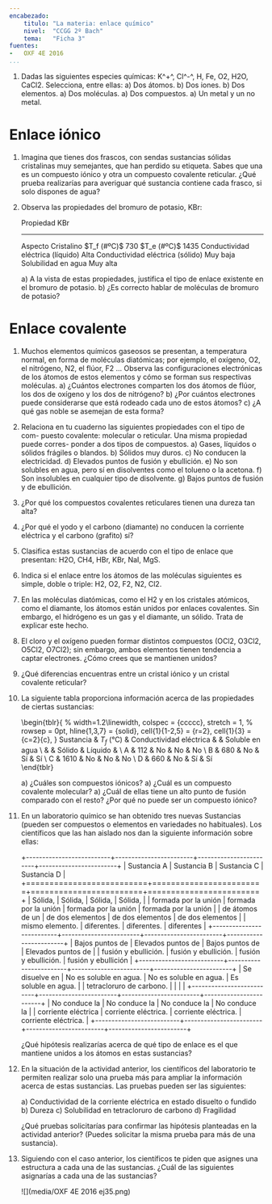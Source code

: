 ```yaml
---
encabezado:
    titulo: "La materia: enlace químico"
    nivel:  "CCGG 2º Bach"
    tema:   "Ficha 3"
fuentes:
-   OXF 4E 2016
...
```


1.  Dadas las siguientes especies químicas: K^+^, Cl^-^, H, Fe, O2, H2O, CaCl2. Selecciona, entre ellas: 
    a)  Dos átomos. 
    b)  Dos iones. 
    b)  Dos elementos. 
    a)  Dos moléculas. 
    a)  Dos compuestos. 
    a)  Un metal y un no metal. 

# Enlace iónico

1.  Imagina que tienes dos frascos, con sendas sustancias sólidas cristalinas muy 
    semejantes, que han perdido su etiqueta. Sabes que una es un compuesto 
    iónico y otra un compuesto covalente reticular. ¿Qué prueba realizarías para 
    averiguar qué sustancia contiene cada frasco, si solo dispones de agua?

1.  Observa las propiedades del bromuro de potasio, KBr:

    Propiedad                            KBr
    ---------------------------------- ----------------
    Aspecto                              Cristalino
    $T_f (#ºC)$                          730
    $T_e (#ºC)$                          1435
    Conductividad eléctrica (líquido)    Alta
    Conductividad eléctrica (sólido)     Muy baja
    Solubilidad en agua                  Muy alta

    a)  A la vista de estas propiedades, justifica el tipo de 
        enlace existente en el bromuro de potasio. 
    b)  ¿Es correcto hablar de moléculas de bromuro de potasio? 

# Enlace covalente

1.  Muchos elementos químicos gaseosos se presentan, a temperatura normal, 
    en forma de moléculas diatómicas; por ejemplo, el oxígeno, O2, el nitrógeno, N2, el flúor, F2 ... Observa las configuraciones electrónicas de los átomos 
    de estos elementos y cómo se forman sus respectivas moléculas. 
    a)  ¿Cuántos electrones comparten los dos átomos de flúor, los dos de oxígeno y los dos de nitrógeno? 
    b)  ¿Por cuántos electrones puede considerarse que está rodeado cada uno 
        de estos átomos? 
    c)  ¿A qué gas noble se asemejan de esta forma? 

2.  Relaciona en tu cuaderno las siguientes propiedades con el tipo de com- 
    puesto covalente: molecular o reticular. Una misma propiedad puede corres- 
    ponder a dos tipos de compuestos. 
    a)  Gases, líquidos o sólidos frágiles o blandos. 
    b)  Sólidos muy duros. 
    c)  No conducen la electricidad.
    d)  Elevados puntos de fusión y ebullición. 
    e)  No son solubles en agua, pero sí en disolventes como el tolueno o la acetona. 
    f)  Son insolubles en cualquier tipo de disolvente. 
    g)  Bajos puntos de fusión y de ebullición. 

7.  ¿Por qué los compuestos covalentes reticulares tienen una dureza tan alta? 
    
1.  ¿Por qué el yodo y el carbono (diamante) no conducen la corriente eléctrica 
    y el carbono (grafito) sí?


2.  Clasifica estas sustancias de acuerdo con el tipo de enlace que presentan: H2O, CH4, HBr, KBr, NaI, MgS.

1.  Indica si el enlace entre los átomos de las moléculas 
    siguientes es simple, doble o triple: H2, O2, F2, N2, Cl2.

1.  En las moléculas diatómicas, como el H2 y en los cristales atómicos,
    como el diamante, los átomos están unidos por enlaces covalentes. Sin embargo, 
    el hidrógeno es un gas y el diamante, un sólido. Trata de explicar este hecho. 

1.  El cloro y el oxígeno pueden formar distintos compuestos
    (OCl2, O3Cl2, O5Cl2, O7Cl2); sin embargo, ambos elementos
    tienen tendencia a captar electrones. ¿Cómo crees que se mantienen unidos? 

1.  ¿Qué diferencias encuentras entre un cristal iónico y un cristal covalente reticular?

2.  La siguiente tabla proporciona información acerca de las propiedades de ciertas sustancias:
 
    \begin{tblr}{
    %    width=1.2\linewidth,
        colspec = {ccccc},
        stretch = 1,
    %    rowsep = 0pt,
        hline{1,3,7} = {solid},
        cell{1}{1-2,5} = {r=2},
        cell{1}{3} = {c=2}{c},
    }
        Sustancia & $T_f\ (\unit{\celsius})$ & Conductividad eléctrica & & Soluble en agua \\
                  &             &   Sólido   &   Líquido  &                 \\
            A     &     112     &     No     &     No     &        No       \\
            B     &     680     &     No     &     Sí     &        Sí       \\
            C     &     1610    &     No     &     No     &        No       \\
            D     &     660     &     No     &     Sí     &        Sí       
    \end{tblr}

    a)  ¿Cuáles son compuestos iónicos? 
    a)  ¿Cuál es un compuesto covalente molecular? 
    a)  ¿Cuál de ellas tiene un alto punto de fusión comparado con el resto? ¿Por qué no puede ser un compuesto iónico?

3.  En un laboratorio químico se han obtenido tres nuevas Sustancias (pueden ser compuestos o elementos en 
    variedades no habituales). Los científicos que las han aislado nos dan la siguiente información sobre ellas:

    +--------------------------+------------------------+------------------------+------------------------+
    | Sustancia A              | Sustancia B            | Sustancia C            | Sustancia D            |
    +==========================+========================+========================+========================+
    | Sólida,                  | Sólida,                | Sólida,                | Sólida,                |
    | formada por la unión     | formada por la unión   | formada por la unión   | formada por la unión   |
    | de átomos de un          | de dos elementos       | de dos elementos       | de dos elementos       |
    | mismo elemento.          | diferentes.            | diferentes.            | diferentes             |
    +--------------------------+------------------------+------------------------+------------------------+
    | Bajos puntos de          | Elevados puntos de     | Bajos puntos de        | Elevados puntos de     |
    | fusión y ebullición.     | fusión y ebullición.   | fusión y ebullición.   | fusión y ebullición    |
    +--------------------------+------------------------+------------------------+------------------------+
    | Se disuelve en           | No es soluble en agua. | No es soluble en agua. | Es soluble en agua.    |
    | tetracloruro de carbono. |                        |                        |                        |
    +--------------------------+------------------------+------------------------+------------------------+
    | No conduce la            | No conduce la          | No conduce la          | No conduce la          |
    | corriente eléctrica      | corriente eléctrica.   | corriente eléctrica.   | corriente eléctrica.   |
    +--------------------------+------------------------+------------------------+------------------------+

    ¿Qué hipótesis realizarías acerca de qué tipo de enlace es el que mantiene unidos a los átomos en estas sustancias? 

1.  En la situación de la actividad anterior, los científicos del laboratorio te permiten realizar solo una prueba 
    más para ampliar la información acerca de estas sustancias. Las pruebas pueden ser las siguientes:

    a)  Conductividad de la corriente eléctrica en estado disuelto o fundido 
    b)  Dureza 
    c)  Solubilidad en tetracloruro de carbono 
    d)  Fragilidad

    ¿Qué pruebas solicitarías para confirmar las hipótesis planteadas en la actividad anterior? (Puedes solicitar la misma prueba para más de una sustancia). 

2.  Siguiendo con el caso anterior, los científicos te piden que asignes una estructura a cada una de las sustancias.
    ¿Cuál de las siguientes asignarías a cada una de las sustancias?
    
    ![](media/OXF 4E 2016 ej35.png)

